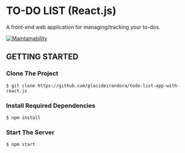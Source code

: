 # TO-DO LIST (React.js)
A front-end web application for managing/tracking your to-dos.

[![Maintainability](https://api.codeclimate.com/v1/badges/1d71ed72e6b27356313b/maintainability)](https://codeclimate.com/github/placideirandora/todo-list-app-with-react.js/maintainability)

## GETTING STARTED

### Clone The Project

```
$ git clone https://github.com/placideirandora/todo-list-app-with-react.js
```

### Install Required Dependencies

```
$ npm install
```

### Start The Server

```
$ npm start
```